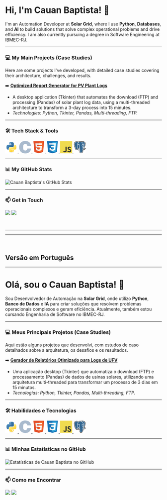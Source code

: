 # Hi, I'm Cauan Baptista! 👋

I'm an Automation Developer at **Solar Grid**, where I use **Python**, **Databases**, and **AI** to build solutions that solve complex operational problems and drive efficiency. I am also currently pursuing a degree in Software Engineering at IBMEC-RJ.

---

### 💻 My Main Projects (Case Studies)

Here are some projects I've developed, with detailed case studies covering their architecture, challenges, and results.

➡️ **[Optimized Report Generator for PV Plant Logs](https://github.com/CauanB26/case-study-photovoltaic-log-processor)**
* A desktop application (Tkinter) that automates the download (FTP) and processing (Pandas) of solar plant log data, using a multi-threaded architecture to transform a 3-day process into 15 minutes.
* *Technologies: Python, Tkinter, Pandas, Multi-threading, FTP.*

---

### 🛠️ Tech Stack & Tools

<p align="left">
  <a href="https://www.python.org" target="_blank" rel="noreferrer"> <img src="https://raw.githubusercontent.com/devicons/devicon/master/icons/python/python-original.svg" alt="Python" width="40" height="40"/> </a>
  <a href="https://www.cprogramming.com/" target="_blank" rel="noreferrer"> <img src="https://raw.githubusercontent.com/devicons/devicon/master/icons/c/c-original.svg" alt="C" width="40" height="40"/> </a>
  <a href="https://developer.mozilla.org/en-US/docs/Web/HTML" target="_blank" rel="noreferrer"> <img src="https://raw.githubusercontent.com/devicons/devicon/master/icons/html5/html5-original.svg" alt="HTML5" width="40" height="40"/> </a>
  <a href="https://developer.mozilla.org/en-US/docs/Web/CSS" target="_blank" rel="noreferrer"> <img src="https://raw.githubusercontent.com/devicons/devicon/master/icons/css3/css3-original.svg" alt="CSS3" width="40" height="40"/> </a>
  <a href="https://developer.mozilla.org/en-US/docs/Web/JavaScript" target="_blank" rel="noreferrer"> <img src="https://raw.githubusercontent.com/devicons/devicon/master/icons/javascript/javascript-original.svg" alt="JavaScript" width="40" height="40"/> </a>
  <a href="https://www.postgresql.org" target="_blank" rel="noreferrer"> <img src="https://raw.githubusercontent.com/devicons/devicon/master/icons/postgresql/postgresql-original.svg" alt="PostgreSQL" width="40" height="40"/> </a>
</p>

---

### 📊 My GitHub Stats

![Cauan Baptista's GitHub Stats](https://github-readme-stats.vercel.app/api?username=cauanb26&show_icons=true&theme=dracula&include_all_commits=true&count_private=true)

---

### 📫 Get in Touch

<p align="left">
<a href="mailto:cauanbaptista123@gmail.com"><img src="https://img.shields.io/badge/Gmail-D14836?style=for-the-badge&logo=gmail&logoColor=white" target="_blank"></a>
<a href="https://www.linkedin.com/in/cauanbaptista/" target="_blank"><img src="https://img.shields.io/badge/-LinkedIn-%230077B5?style=for-the-badge&logo=linkedin&logoColor=white" target="_blank"></a>
</p>

&nbsp;
&nbsp;

---
---

&nbsp;
&nbsp;

## **Versão em Português**

---

# Olá, sou o Cauan Baptista! 👋

Sou Desenvolvedor de Automação na **Solar Grid**, onde utilizo **Python**, **Banco de Dados** e **IA** para criar soluções que resolvem problemas operacionais complexos e geram eficiência. Atualmente, também estou cursando Engenharia de Software no IBMEC-RJ.

---

### 💻 Meus Principais Projetos (Case Studies)

Aqui estão alguns projetos que desenvolvi, com estudos de caso detalhados sobre a arquitetura, os desafios e os resultados.

➡️ **[Gerador de Relatórios Otimizado para Logs de UFV](https://github.com/CauanB26/case-study-photovoltaic-log-processor)**
* Uma aplicação desktop (Tkinter) que automatiza o download (FTP) e processamento (Pandas) de dados de usinas solares, utilizando uma arquitetura multi-threaded para transformar um processo de 3 dias em 15 minutos.
* *Tecnologias: Python, Tkinter, Pandas, Multi-threading, FTP.*


---

### 🛠️ Habilidades e Tecnologias

<p align="left">
  <a href="https://www.python.org" target="_blank" rel="noreferrer"> <img src="https://raw.githubusercontent.com/devicons/devicon/master/icons/python/python-original.svg" alt="Python" width="40" height="40"/> </a>
  <a href="https://www.cprogramming.com/" target="_blank" rel="noreferrer"> <img src="https://raw.githubusercontent.com/devicons/devicon/master/icons/c/c-original.svg" alt="C" width="40" height="40"/> </a>
  <a href="https://developer.mozilla.org/pt-BR/docs/Web/HTML" target="_blank" rel="noreferrer"> <img src="https://raw.githubusercontent.com/devicons/devicon/master/icons/html5/html5-original.svg" alt="HTML5" width="40" height="40"/> </a>
  <a href="https://developer.mozilla.org/pt-BR/docs/Web/CSS" target="_blank" rel="noreferrer"> <img src="https://raw.githubusercontent.com/devicons/devicon/master/icons/css3/css3-original.svg" alt="CSS3" width="40" height="40"/> </a>
  <a href="https://developer.mozilla.org/pt-BR/docs/Web/JavaScript" target="_blank" rel="noreferrer"> <img src="https://raw.githubusercontent.com/devicons/devicon/master/icons/javascript/javascript-original.svg" alt="JavaScript" width="40" height="40"/> </a>
  <a href="https://www.postgresql.org" target="_blank" rel="noreferrer"> <img src="https://raw.githubusercontent.com/devicons/devicon/master/icons/postgresql/postgresql-original.svg" alt="PostgreSQL" width="40" height="40"/> </a>
</p>

---

### 📊 Minhas Estatísticas no GitHub

![Estatísticas de Cauan Baptista no GitHub](https://github-readme-stats.vercel.app/api?username=cauanb26&show_icons=true&theme=dracula&include_all_commits=true&count_private=true)

---

### 📫 Como me Encontrar

<p align="left">
<a href="mailto:cauanbaptista123@gmail.com"><img src="https://img.shields.io/badge/Gmail-D14836?style=for-the-badge&logo=gmail&logoColor=white" target="_blank"></a>
<a href="https://www.linkedin.com/in/cauanbaptista/" target="_blank"><img src="https://img.shields.io/badge/-LinkedIn-%230077B5?style=for-the-badge&logo=linkedin&logoColor=white" target="_blank"></a>
</p>
